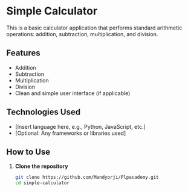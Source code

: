 # Simple Calculator

This is a basic calculator application that performs standard arithmetic operations: addition, subtraction, multiplication, and division.

## Features

- Addition
- Subtraction
- Multiplication
- Division
- Clean and simple user interface (if applicable)

## Technologies Used

- [Insert language here, e.g., Python, JavaScript, etc.]
- [Optional: Any frameworks or libraries used]

## How to Use

1. **Clone the repository**
   ```bash
   git clone https://github.com/Mandyorji/Plpacademy.git
   cd simple-calculator
